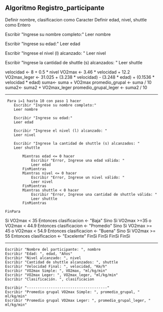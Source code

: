 Algoritmo Registro_participante
---------------------------------

Definir nombre, clasificacion como Caracter
Definir edad, nivel, shuttle como Entero

Escribir "Ingrese su nombre completo:"
Leer nombre

Escribir "Ingrese su edad:"
Leer edad   

Escribir "Ingrese el nivel (l) alcanzado: " 
Leer nivel

Escribir "Ingrese la cantidad de shuttle (s) alcanzados: "
Leer shuttle


velocidad <- 8 + 0.5 * nivel
VO2max <- 3.46 * velocidad + 12.2
VO2max_leger <- 31.025 + (3.238 * velocidad) - (3.248 * edad) + (0.1536 * velocidad * edad)
suma<- suma + VO2max
promedio_grupal <- suma / 10
suma2<- suma2 + VO2max_leger
promedio_grupal_leger <- suma2 / 10



---------------------------------------------------
     Para i=1 hasta 10 con paso 1 hacer
        Escribir "Ingrese su nombre completo:"
        Leer nombre

        Escribir "Ingrese su edad:"
        Leer edad   

        Escribir "Ingrese el nivel (l) alcanzado: " 
        Leer nivel

        Escribir "Ingrese la cantidad de shuttle (s) alcanzados: "
        Leer shuttle

            Mientras edad <= 0 hacer
                Escribir "Error, Ingrese una edad válida: "
                Leer edad
            FinMientras
            Mientras nivel <= 0 hacer
                Escribir "Error, Ingrese un nivel válido: "
                Leer nivel
            FinMientras
            Mientras shuttle < 0 hacer
                Escribir "Error, Ingrese una cantidad de shuttle válida: "
                Leer shuttle
            FinMientras

    FinPara     


 Si VO2max < 35 Entonces
            clasificacion <- "Baja"
        Sino
            Si VO2max >=35 o VO2max < 44.9 Entonces
                clasificacion <- "Promedio"
            Sino
                Si VO2max >= 45 o VO2max < 54.9 Entonces
                    clasificacion <- "Buena"
                Sino
                    Si VO2max >= 55  Entonces
                        clasificacion <- "Excelente"
                    FinSi
                FinSi
            FinSi
        FinSi

---------------------------------------------------
    Escribir "Nombre del participante: ", nombre
    Escribir "Edad: ", edad, "Años"
    Escribir "Nivel alcanzado: ", nivel
    Escribir "Cantidad de shuttle alcanzados: ", shuttle
    Escribir "Velocidad Final: ", velocidad, "Km/h"
    Escribir "VO2max Simple: ", VO2max, "ml/kg/min"
    Escribir "VO2max Leger: ", VO2max_leger, "ml/kg/min"
    Escribir "Clasificación. ", clasificacion
       
    Escribir "-------------------------------------"
    Escribir "Promedio grupal VO2max Simple: ", promedio_grupal, " ml/kg/min"
    Escribir "Promedio grupal VO2max Leger: ", promedio_grupal_leger, " ml/kg/min"
